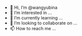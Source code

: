 - 👋 Hi, I’m @wangyubina
- 👀 I’m interested in ...
- 🌱 I’m currently learning ...
- 💞️ I’m looking to collaborate on ...
- 📫 How to reach me ...

<!---
wangyubina/wangyubina is a ✨ special ✨ repository because its `README.md` (this file) appears on your GitHub profile.
You can click the Preview link to take a look at your changes.
--->
